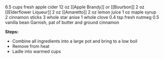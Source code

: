 6.5 cups fresh apple cider
12 oz [[Apple Brandy]] or [[Bourbon]]
2 oz [[Elderflower Liqueur]]
2 oz [[Amaretto]]
2 oz lemon juice
1 oz maple syrup
2 cinnamon sticks
3 whole star anise 
1 whole clove
0.4 tsp fresh nutmeg
0.5 vanilla bean
Garnish, pat of butter and ground cinnamon

**Steps:**

- Combine all ingredients into a large pot and bring to a low boil
- Remove from heat
- Ladle into warmed cups